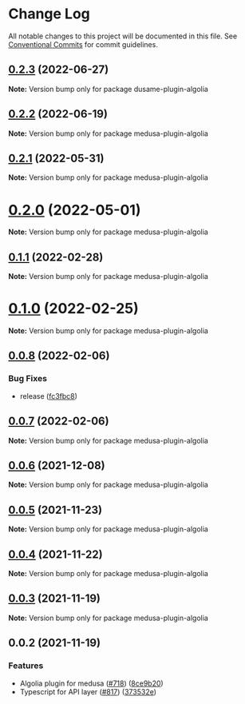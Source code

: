 # Change Log

All notable changes to this project will be documented in this file.
See [Conventional Commits](https://conventionalcommits.org) for commit guidelines.

## [0.2.3](https://github.com/zakariaelas/medusa/compare/dusame-plugin-algolia@0.2.2...dusame-plugin-algolia@0.2.3) (2022-06-27)

**Note:** Version bump only for package dusame-plugin-algolia





## [0.2.2](https://github.com/medusajs/medusa/compare/medusa-plugin-algolia@0.2.0...medusa-plugin-algolia@0.2.2) (2022-06-19)

**Note:** Version bump only for package medusa-plugin-algolia





## [0.2.1](https://github.com/medusajs/medusa/compare/medusa-plugin-algolia@0.2.0...medusa-plugin-algolia@0.2.1) (2022-05-31)

**Note:** Version bump only for package medusa-plugin-algolia





# [0.2.0](https://github.com/medusajs/medusa/compare/medusa-plugin-algolia@0.1.1...medusa-plugin-algolia@0.2.0) (2022-05-01)

**Note:** Version bump only for package medusa-plugin-algolia





## [0.1.1](https://github.com/medusajs/medusa/compare/medusa-plugin-algolia@0.0.8...medusa-plugin-algolia@0.1.1) (2022-02-28)

**Note:** Version bump only for package medusa-plugin-algolia





# [0.1.0](https://github.com/medusajs/medusa/compare/medusa-plugin-algolia@0.0.8...medusa-plugin-algolia@0.1.0) (2022-02-25)

**Note:** Version bump only for package medusa-plugin-algolia





## [0.0.8](https://github.com/medusajs/medusa/compare/medusa-plugin-algolia@0.0.7...medusa-plugin-algolia@0.0.8) (2022-02-06)

### Bug Fixes

- release ([fc3fbc8](https://github.com/medusajs/medusa/commit/fc3fbc897fad5c8a5d3eea828ac7277fba9d70af))

## [0.0.7](https://github.com/medusajs/medusa/compare/medusa-plugin-algolia@0.0.6...medusa-plugin-algolia@0.0.7) (2022-02-06)

**Note:** Version bump only for package medusa-plugin-algolia

## [0.0.6](https://github.com/medusajs/medusa/compare/medusa-plugin-algolia@0.0.5...medusa-plugin-algolia@0.0.6) (2021-12-08)

**Note:** Version bump only for package medusa-plugin-algolia

## [0.0.5](https://github.com/medusajs/medusa/compare/medusa-plugin-algolia@0.0.4...medusa-plugin-algolia@0.0.5) (2021-11-23)

**Note:** Version bump only for package medusa-plugin-algolia

## [0.0.4](https://github.com/medusajs/medusa/compare/medusa-plugin-algolia@0.0.3...medusa-plugin-algolia@0.0.4) (2021-11-22)

**Note:** Version bump only for package medusa-plugin-algolia

## [0.0.3](https://github.com/medusajs/medusa/compare/medusa-plugin-algolia@0.0.2...medusa-plugin-algolia@0.0.3) (2021-11-19)

**Note:** Version bump only for package medusa-plugin-algolia

## 0.0.2 (2021-11-19)

### Features

- Algolia plugin for medusa ([#718](https://github.com/medusajs/medusa/issues/718)) ([8ce9b20](https://github.com/medusajs/medusa/commit/8ce9b20222e1f4db75f730898549f0ed09eb1574))
- Typescript for API layer ([#817](https://github.com/medusajs/medusa/issues/817)) ([373532e](https://github.com/medusajs/medusa/commit/373532ecbc8196f47e71af95a8cf82a14a4b1f9e))
